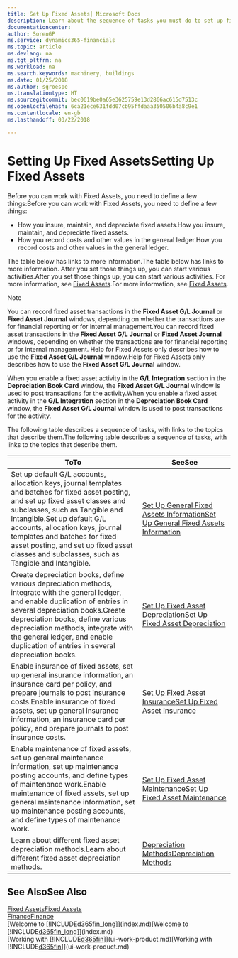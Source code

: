 ```yaml
---
title: Set Up Fixed Assets| Microsoft Docs
description: Learn about the sequence of tasks you must do to set up fixed assets, such as machinery or buildings.
documentationcenter: 
author: SorenGP
ms.service: dynamics365-financials
ms.topic: article
ms.devlang: na
ms.tgt_pltfrm: na
ms.workload: na
ms.search.keywords: machinery, buildings
ms.date: 01/25/2018
ms.author: sgroespe
ms.translationtype: HT
ms.sourcegitcommit: bec0619be0a65e3625759e13d2866ac615d7513c
ms.openlocfilehash: 6ca21ece631fdd07cb95ffdaaa350506b4a8c9e1
ms.contentlocale: en-gb
ms.lasthandoff: 03/22/2018

---
```

# <a name="setting-up-fixed-assets"></a><span data-ttu-id="f3def-103">Setting Up Fixed Assets</span><span class="sxs-lookup"><span data-stu-id="f3def-103">Setting Up Fixed Assets</span></span>
<span data-ttu-id="f3def-104">Before you can work with Fixed Assets, you need to define a few things:</span><span class="sxs-lookup"><span data-stu-id="f3def-104">Before you can work with Fixed Assets, you need to define a few things:</span></span>  

* <span data-ttu-id="f3def-105">How you insure, maintain, and depreciate fixed assets.</span><span class="sxs-lookup"><span data-stu-id="f3def-105">How you insure, maintain, and depreciate fixed assets.</span></span>  
* <span data-ttu-id="f3def-106">How you record costs and other values in the general ledger.</span><span class="sxs-lookup"><span data-stu-id="f3def-106">How you record costs and other values in the general ledger.</span></span>  

<span data-ttu-id="f3def-107">The table below has links to more information.</span><span class="sxs-lookup"><span data-stu-id="f3def-107">The table below has links to more information.</span></span> <span data-ttu-id="f3def-108">After you set those things up, you can start various activities.</span><span class="sxs-lookup"><span data-stu-id="f3def-108">After you set those things up, you can start various activities.</span></span> <span data-ttu-id="f3def-109">For more information, see [Fixed Assets](fa-manage.md).</span><span class="sxs-lookup"><span data-stu-id="f3def-109">For more information, see [Fixed Assets](fa-manage.md).</span></span>  

> [!NOTE]  
>   <span data-ttu-id="f3def-110">You can record fixed asset transactions in the **Fixed Asset G/L Journal** or **Fixed Asset Journal** windows, depending on whether the transactions are for financial reporting or for internal management.</span><span class="sxs-lookup"><span data-stu-id="f3def-110">You can record fixed asset transactions in the **Fixed Asset G/L Journal** or **Fixed Asset Journal** windows, depending on whether the transactions are for financial reporting or for internal management.</span></span> <span data-ttu-id="f3def-111">Help for Fixed Assets only describes how to use the **Fixed Asset G/L Journal** window.</span><span class="sxs-lookup"><span data-stu-id="f3def-111">Help for Fixed Assets only describes how to use the **Fixed Asset G/L Journal** window.</span></span>  

<span data-ttu-id="f3def-112">When you enable a fixed asset activity in the **G/L Integration** section in the **Depreciation Book Card** window, the **Fixed Asset G/L Journal** window is used to post transactions for the activity.</span><span class="sxs-lookup"><span data-stu-id="f3def-112">When you enable a fixed asset activity in the **G/L Integration** section in the **Depreciation Book Card** window, the **Fixed Asset G/L Journal** window is used to post transactions for the activity.</span></span>

<span data-ttu-id="f3def-113">The following table describes a sequence of tasks, with links to the topics that describe them.</span><span class="sxs-lookup"><span data-stu-id="f3def-113">The following table describes a sequence of tasks, with links to the topics that describe them.</span></span>  

| <span data-ttu-id="f3def-114">To</span><span class="sxs-lookup"><span data-stu-id="f3def-114">To</span></span> | <span data-ttu-id="f3def-115">See</span><span class="sxs-lookup"><span data-stu-id="f3def-115">See</span></span> |
| --- | --- |
| <span data-ttu-id="f3def-116">Set up default G/L accounts, allocation keys, journal templates and batches for fixed asset posting, and set up fixed asset classes and subclasses, such as Tangible and Intangible.</span><span class="sxs-lookup"><span data-stu-id="f3def-116">Set up default G/L accounts, allocation keys, journal templates and batches for fixed asset posting, and set up fixed asset classes and subclasses, such as Tangible and Intangible.</span></span> |[<span data-ttu-id="f3def-117">Set Up General Fixed Assets Information</span><span class="sxs-lookup"><span data-stu-id="f3def-117">Set Up General Fixed Assets Information</span></span>](fa-how-setup-general.md) |
| <span data-ttu-id="f3def-118">Create depreciation books, define various depreciation methods, integrate with the general ledger, and enable duplication of entries in several depreciation books.</span><span class="sxs-lookup"><span data-stu-id="f3def-118">Create depreciation books, define various depreciation methods, integrate with the general ledger, and enable duplication of entries in several depreciation books.</span></span> |[<span data-ttu-id="f3def-119">Set Up Fixed Asset Depreciation</span><span class="sxs-lookup"><span data-stu-id="f3def-119">Set Up Fixed Asset Depreciation</span></span>](fa-how-setup-depreciation.md) |
| <span data-ttu-id="f3def-120">Enable insurance of fixed assets, set up general insurance information, an insurance card per policy, and prepare journals to post insurance costs.</span><span class="sxs-lookup"><span data-stu-id="f3def-120">Enable insurance of fixed assets, set up general insurance information, an insurance card per policy, and prepare journals to post insurance costs.</span></span> |[<span data-ttu-id="f3def-121">Set Up Fixed Asset Insurance</span><span class="sxs-lookup"><span data-stu-id="f3def-121">Set Up Fixed Asset Insurance</span></span>](fa-how-setup-insurance.md) |
| <span data-ttu-id="f3def-122">Enable maintenance of fixed assets, set up general maintenance information, set up maintenance posting accounts, and define types of maintenance work.</span><span class="sxs-lookup"><span data-stu-id="f3def-122">Enable maintenance of fixed assets, set up general maintenance information, set up maintenance posting accounts, and define types of maintenance work.</span></span> |[<span data-ttu-id="f3def-123">Set Up Fixed Asset Maintenance</span><span class="sxs-lookup"><span data-stu-id="f3def-123">Set Up Fixed Asset Maintenance</span></span>](fa-how-setup-maintenance.md) |
| <span data-ttu-id="f3def-124">Learn about different fixed asset depreciation methods.</span><span class="sxs-lookup"><span data-stu-id="f3def-124">Learn about different fixed asset depreciation methods.</span></span> |[<span data-ttu-id="f3def-125">Depreciation Methods</span><span class="sxs-lookup"><span data-stu-id="f3def-125">Depreciation Methods</span></span>](fa-depreciation-methods.md) |

## <a name="see-also"></a><span data-ttu-id="f3def-126">See Also</span><span class="sxs-lookup"><span data-stu-id="f3def-126">See Also</span></span>
[<span data-ttu-id="f3def-127">Fixed Assets</span><span class="sxs-lookup"><span data-stu-id="f3def-127">Fixed Assets</span></span>](fa-manage.md)  
[<span data-ttu-id="f3def-128">Finance</span><span class="sxs-lookup"><span data-stu-id="f3def-128">Finance</span></span>](finance.md)  
<span data-ttu-id="f3def-129">[Welcome to [!INCLUDE[d365fin_long](includes/d365fin_long_md.md)]](index.md)</span><span class="sxs-lookup"><span data-stu-id="f3def-129">[Welcome to [!INCLUDE[d365fin_long](includes/d365fin_long_md.md)]](index.md)</span></span>  
<span data-ttu-id="f3def-130">[Working with [!INCLUDE[d365fin](includes/d365fin_md.md)]](ui-work-product.md)</span><span class="sxs-lookup"><span data-stu-id="f3def-130">[Working with [!INCLUDE[d365fin](includes/d365fin_md.md)]](ui-work-product.md)</span></span>

